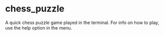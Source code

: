 # chess_puzzle

A quick chess puzzle game played in the terminal.
For info on how to play, use the help option in the menu.